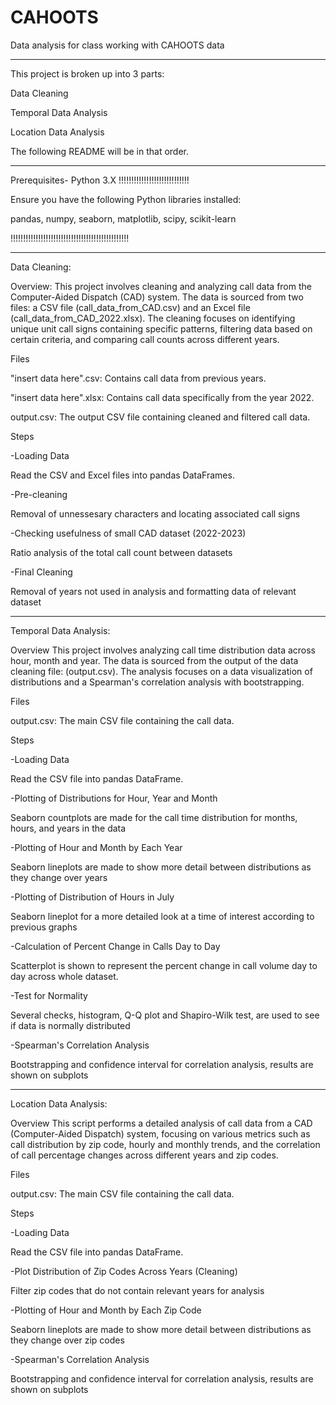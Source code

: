 # CAHOOTS
Data analysis for class working with CAHOOTS data

---------------------------------------------------------------------------

This project is broken up into 3 parts:

Data Cleaning

Temporal Data Analysis 

Location Data Analysis

The following README will be in that order.

-----------------------------------------------------------------------

Prerequisites- Python 3.X !!!!!!!!!!!!!!!!!!!!!!!!!!!!

Ensure you have the following Python libraries installed:

pandas,
numpy,
seaborn,
matplotlib,
scipy,
scikit-learn

!!!!!!!!!!!!!!!!!!!!!!!!!!!!!!!!!!!!!!!!!!!!!!!

-----------------------------------------------------------------------

Data Cleaning:

Overview:
This project involves cleaning and analyzing call data from the Computer-Aided Dispatch (CAD) system. The data is sourced from two files: a CSV file (call_data_from_CAD.csv) and an Excel file (call_data_from_CAD_2022.xlsx). The cleaning focuses on identifying unique unit call signs containing specific patterns, filtering data based on certain criteria, and comparing call counts across different years.

Files

"insert data here".csv: Contains call data from previous years.

"insert data here".xlsx: Contains call data specifically from the year 2022.

output.csv: The output CSV file containing cleaned and filtered call data.

Steps

-Loading Data

  Read the CSV and Excel files into pandas DataFrames.
  
-Pre-cleaning

  Removal of unnessesary characters and locating associated call signs
  
-Checking usefulness of small CAD dataset (2022-2023)

  Ratio analysis of the total call count between datasets
  
-Final Cleaning

  Removal of years not used in analysis and formatting data of relevant dataset

  -----------------------------------------------------------------------

Temporal Data Analysis:

Overview
This project involves analyzing call time distribution data across hour, month and year. The data is sourced from the output of the data cleaning file: (output.csv). The analysis focuses on a data visualization of distributions and a Spearman's correlation analysis with bootstrapping. 

Files

output.csv: The main CSV file containing the call data.

Steps

-Loading Data

  Read the CSV file into pandas DataFrame.
  
-Plotting of Distributions for Hour, Year and Month

  Seaborn countplots are made for the call time distribution for months, hours, and years in the data
  
-Plotting of Hour and Month by Each Year

  Seaborn lineplots are made to show more detail between distributions as they change over years
  
-Plotting of Distribution of Hours in July

  Seaborn lineplot for a more detailed look at a time of interest according to previous graphs
  
-Calculation of Percent Change in Calls Day to Day

  Scatterplot is shown to represent the percent change in call volume day to day across whole dataset.
  
-Test for Normality

  Several checks, histogram, Q-Q plot and Shapiro-Wilk test, are used to see if data is normally distributed
  
-Spearman's Correlation Analysis

  Bootstrapping and confidence interval for correlation analysis, results are shown on subplots

  -----------------------------------------------------------------------

Location Data Analysis:

Overview
This script performs a detailed analysis of call data from a CAD (Computer-Aided Dispatch) system, focusing on various metrics such as call distribution by zip code, hourly and monthly trends, and the correlation of call percentage changes across different years and zip codes.

Files

output.csv: The main CSV file containing the call data.

Steps

-Loading Data

  Read the CSV file into pandas DataFrame.
  
-Plot Distribution of Zip Codes Across Years (Cleaning)

  Filter zip codes that do not contain relevant years for analysis
  
-Plotting of Hour and Month by Each Zip Code

  Seaborn lineplots are made to show more detail between distributions as they change over zip codes
  
-Spearman's Correlation Analysis

  Bootstrapping and confidence interval for correlation analysis, results are shown on subplots
  
  


